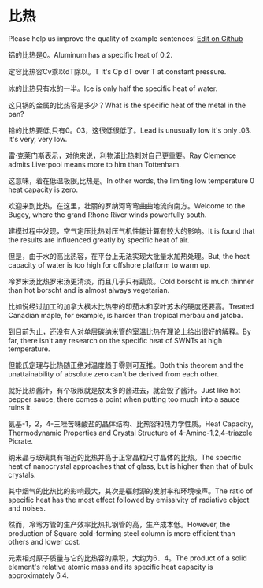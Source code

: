 # 比热

Please help us improve the quality of example sentences! [Edit on Github](https://github.com/jiyushe/jiyu-example-sentence-source/blob/main/chinese/bire.md)

<p><span class="chinese">铝的比热是0。</span><span class="english">Aluminum has a specific heat of 0.2.</span></p>

<p><span class="chinese">定容比热容Cv乘以dT除以。</span><span class="english">T It's Cp dT over T at constant pressure.</span></p>

<p><span class="chinese">冰的比热只有水的一半。</span><span class="english">Ice is only half the specific heat of water.</span></p>

<p><span class="chinese">这只锅的金属的比热容是多少？</span><span class="english">What is the specific heat of the metal in the pan?</span></p>

<p><span class="chinese">铅的比热要低,只有0。03，这很低很低了。</span><span class="english">Lead is unusually low it's only .03. It's very, very low.</span></p>

<p><span class="chinese">雷·克莱门斯表示，对他来说，利物浦比热刺对自己更重要。</span><span class="english">Ray Clemence admits Liverpool means more to him than Tottenham.</span></p>

<p><span class="chinese">这意味，着在低温极限,比热是。</span><span class="english">In other words, the limiting low temperature 0 heat capacity is zero.</span></p>

<p><span class="chinese">欢迎来到比热，在这里，壮丽的罗纳河弯弯曲曲地流向南方。</span><span class="english">Welcome to the Bugey, where the grand Rhone River winds powerfully south.</span></p>

<p><span class="chinese">建模过程中发现，空气定压比热对压气机性能计算有较大的影响。</span><span class="english">It is found that the results are influenced greatly by specific heat of air.</span></p>

<p><span class="chinese">但是，由于水的高比热容，在平台上无法实现大批量水加热处理。</span><span class="english">But, the heat capacity of water is too high for offshore platform to warm up.</span></p>

<p><span class="chinese">冷罗宋汤比热罗宋汤更清淡，而且几乎只有蔬菜。</span><span class="english">Cold borscht is much thinner than hot borscht and is almost always vegetarian.</span></p>

<p><span class="chinese">比如说经过加工的加拿大枫木比热带的印茄木和孪叶苏木的硬度还要高。</span><span class="english">Treated Canadian maple, for example, is harder than tropical merbau and jatoba.</span></p>

<p><span class="chinese">到目前为止，还没有人对单层碳纳米管的室温比热在理论上给出很好的解释。</span><span class="english">By far, there isn't any research on the specific heat of SWNTs at high temperature.</span></p>

<p><span class="chinese">但能氏定理与比热随正绝对温度趋于零则可互推。</span><span class="english">Both this theorem and the unattainability of absolute zero can't be derived from each other.</span></p>

<p><span class="chinese">就好比热酱汁，有个极限就是放太多的酱进去，就会毁了酱汁。</span><span class="english">Just like hot pepper sauce, there comes a point when putting too much into a sauce ruins it.</span></p>

<p><span class="chinese">氨基-1，2，4-三唑苦味酸盐的晶体结构、比热容和热力学性质。</span><span class="english">Heat Capacity, Thermodynamic Properties and Crystal Structure of 4-Amino-1,2,4-triazole Picrate.</span></p>

<p><span class="chinese">纳米晶与玻璃具有相近的比热并高于正常晶粒尺寸晶体的比热。</span><span class="english">The specific heat of nanocrystal approaches that of glass, but is higher than that of bulk crystals.</span></p>

<p><span class="chinese">其中烟气的比热比的影响最大，其次是辐射源的发射率和环境噪声。</span><span class="english">The ratio of specific heat has the most effect followed by emissivity of radiative object and noises.</span></p>

<p><span class="chinese">然而，冷弯方管的生产效率比热扎钢管的高，生产成本低。</span><span class="english">However, the production of Square cold-forming steel column is more efficient than others and lower cost.</span></p>

<p><span class="chinese">元素相对原子质量与它的比热容的乘积，大约为6．4。</span><span class="english">The product of a solid element's relative atomic mass and its specific heat capacity is approximately 6.4.</span></p>


